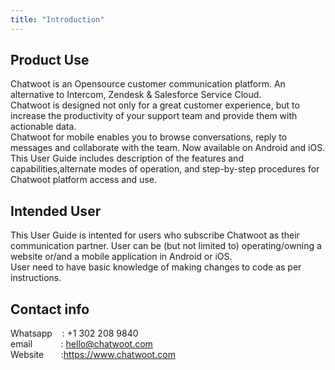 ```yaml
---
title: "Introduction"
---
```


## Product Use 
Chatwoot is an Opensource customer communication platform. An alternative to Intercom, Zendesk & Salesforce Service Cloud.  
Chatwoot is designed not only for a great customer experience, but to increase the productivity of your support team and provide them with actionable data.  
Chatwoot for mobile enables you to browse conversations, reply to messages and collaborate with the team. Now available on Android and iOS.  
This User Guide includes description of the features and capabilities,alternate modes of operation, and step-by-step procedures for Chatwoot platform access and use.


## Intended User 

This User Guide is intented for users who subscribe Chatwoot as their communication partner. User can be (but not limited to) operating/owning a website or/and a mobile application in Android or iOS.  
User need to have basic knowledge of making changes to code as per instructions.

## Contact info

 Whatsapp&nbsp;&nbsp;&nbsp; : +1 302 208 9840  
 email&nbsp;&nbsp;&nbsp;&nbsp;&nbsp;&emsp;&nbsp;&nbsp;    : hello@chatwoot.com   
 Website&nbsp;&nbsp;&nbsp;&nbsp;&nbsp;&nbsp;&nbsp;:https://www.chatwoot.com